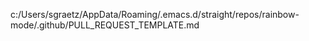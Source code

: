 c:/Users/sgraetz/AppData/Roaming/.emacs.d/straight/repos/rainbow-mode/.github/PULL_REQUEST_TEMPLATE.md